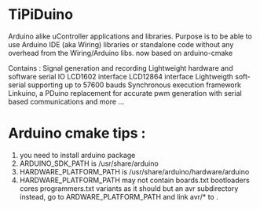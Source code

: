 # TiPiDuino
Arduino alike uController applications and libraries.
Purpose is to be able to use Arduino IDE (aka Wiring) libraries or standalone code without any overhead from the Wiring/Arduino libs.
now based on arduino-cmake

Contains :
  Signal generation and recording
  Lightweight hardware and software serial IO
  LCD1602 interface
  LCD12864 interface
  Lightweigth soft-serial supporting up to 57600 bauds
  Synchronous execution framework
  Linkuino, a PDuino replacement for accurate pwm generation with serial based communications
  and more ...

# Arduino cmake tips :
1. you need to install arduino package
2. ARDUINO_SDK_PATH is /usr/share/arduino
3. HARDWARE_PLATFORM_PATH is /usr/share/arduino/hardware/arduino
4. HARDWARE_PLATFORM_PATH may not contain boards.txt bootloaders cores programmers.txt variants
   as it should but an avr subdirectory instead, go to ARDWARE_PLATFORM_PATH and link avr/* to .


